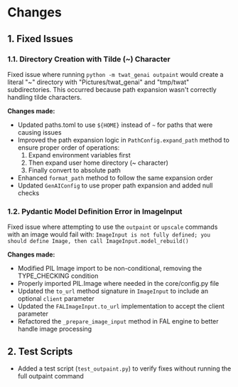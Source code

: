 # Changes

## 1. Fixed Issues

### 1.1. Directory Creation with Tilde (~) Character
Fixed issue where running `python -m twat_genai outpaint` would create a literal "~" directory with "Pictures/twat_genai" and "tmp/twat" subdirectories. This occurred because path expansion wasn't correctly handling tilde characters.

**Changes made:**
- Updated paths.toml to use `${HOME}` instead of `~` for paths that were causing issues
- Improved the path expansion logic in `PathConfig.expand_path` method to ensure proper order of operations:
  1. Expand environment variables first
  2. Then expand user home directory (~ character)
  3. Finally convert to absolute path
- Enhanced `format_path` method to follow the same expansion order
- Updated `GenAIConfig` to use proper path expansion and added null checks

### 1.2. Pydantic Model Definition Error in ImageInput
Fixed issue where attempting to use the `outpaint` or `upscale` commands with an image would fail with: 
`ImageInput is not fully defined; you should define Image, then call ImageInput.model_rebuild()`

**Changes made:**
- Modified PIL Image import to be non-conditional, removing the TYPE_CHECKING condition
- Properly imported PIL.Image where needed in the core/config.py file
- Updated the `to_url` method signature in `ImageInput` to include an optional `client` parameter
- Updated the `FALImageInput.to_url` implementation to accept the client parameter
- Refactored the `_prepare_image_input` method in FAL engine to better handle image processing

## 2. Test Scripts
- Added a test script (`test_outpaint.py`) to verify fixes without running the full outpaint command 